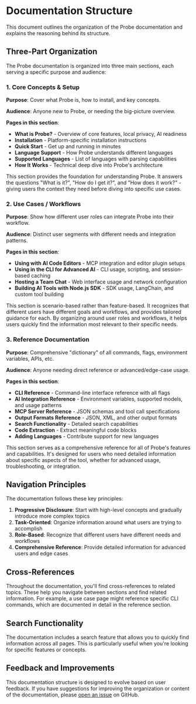 # Documentation Structure

This document outlines the organization of the Probe documentation and explains the reasoning behind its structure.

## Three-Part Organization

The Probe documentation is organized into three main sections, each serving a specific purpose and audience:

### 1. Core Concepts & Setup

**Purpose**: Cover what Probe is, how to install, and key concepts.

**Audience**: Anyone new to Probe, or needing the big-picture overview.

**Pages in this section**:
- **What is Probe?** - Overview of core features, local privacy, AI readiness
- **Installation** - Platform-specific installation instructions
- **Quick Start** - Get up and running in minutes
- **Language Support** - How Probe understands different languages
- **Supported Languages** - List of languages with parsing capabilities
- **How It Works** - Technical deep dive into Probe's architecture

This section provides the foundation for understanding Probe. It answers the questions "What is it?", "How do I get it?", and "How does it work?" - giving users the context they need before diving into specific use cases.

### 2. Use Cases / Workflows

**Purpose**: Show how different user roles can integrate Probe into their workflow.

**Audience**: Distinct user segments with different needs and integration patterns.

**Pages in this section**:
- **Using with AI Code Editors** - MCP integration and editor plugin setups
- **Using in the CLI for Advanced AI** - CLI usage, scripting, and session-based caching
- **Hosting a Team Chat** - Web interface usage and network configuration
- **Building AI Tools with Node.js SDK** - SDK usage, LangChain, and custom tool building

This section is scenario-based rather than feature-based. It recognizes that different users have different goals and workflows, and provides tailored guidance for each. By organizing around user roles and workflows, it helps users quickly find the information most relevant to their specific needs.

### 3. Reference Documentation

**Purpose**: Comprehensive "dictionary" of all commands, flags, environment variables, APIs, etc.

**Audience**: Anyone needing direct reference or advanced/edge-case usage.

**Pages in this section**:
- **CLI Reference** - Command-line interface reference with all flags
- **AI Integration Reference** - Environment variables, supported models, and usage patterns
- **MCP Server Reference** - JSON schemas and tool call specifications
- **Output Formats Reference** - JSON, XML, and other output formats
- **Search Functionality** - Detailed search capabilities
- **Code Extraction** - Extract meaningful code blocks
- **Adding Languages** - Contribute support for new languages

This section serves as a comprehensive reference for all of Probe's features and capabilities. It's designed for users who need detailed information about specific aspects of the tool, whether for advanced usage, troubleshooting, or integration.

## Navigation Principles

The documentation follows these key principles:

1. **Progressive Disclosure**: Start with high-level concepts and gradually introduce more complex topics
2. **Task-Oriented**: Organize information around what users are trying to accomplish
3. **Role-Based**: Recognize that different users have different needs and workflows
4. **Comprehensive Reference**: Provide detailed information for advanced users and edge cases

## Cross-References

Throughout the documentation, you'll find cross-references to related topics. These help you navigate between sections and find related information. For example, a use case page might reference specific CLI commands, which are documented in detail in the reference section.

## Search Functionality

The documentation includes a search feature that allows you to quickly find information across all pages. This is particularly useful when you're looking for specific features or concepts.

## Feedback and Improvements

This documentation structure is designed to evolve based on user feedback. If you have suggestions for improving the organization or content of the documentation, please [open an issue](https://github.com/probelabs/probe/issues) on GitHub.